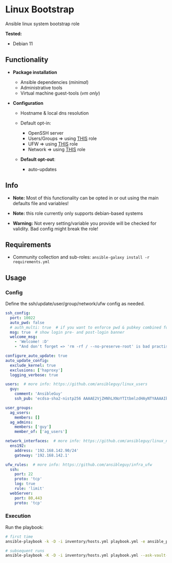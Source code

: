# Linux Bootstrap
Ansible linux system bootstrap role

**Tested:**
* Debian 11

## Functionality

* **Package installation**
  * Ansible dependencies (_minimal_)
  * Administrative tools
  * Virtual machine guest-tools (_vm only_)


* **Configuration**
  * Hostname & local dns resolution
  * Default opt-in:
    * OpenSSH server
    * Users/Groups => using [THIS](https://github.com/ansibleguy/linux_users) role
    * UFW => using [THIS](https://github.com/ansibleguy/infra_ufw) role
    * Network => using [THIS](https://github.com/ansibleguy/linux_networking) role


  * **Default opt-out**:
    * auto-updates


## Info

* **Note:** Most of this functionality can be opted in or out using the main defaults file and variables!


* **Note:** this role currently only supports debian-based systems


* **Warning:** Not every setting/variable you provide will be checked for validity. Bad config might break the role!


## Requirements

* Community collection and sub-roles: ```ansible-galaxy install -r requirements.yml```


## Usage

### Config

Define the ssh/update/user/group/network/ufw config as needed.

```yaml
ssh_config:
  port: 10022
  auto_pwd: false
  # auth_multi: true  # if you want to enforce pwd & pubkey combined for ssh-authentication
  msg: true  # show login pre- and post-login banner
  welcome_msg:
    - 'Welcome! :D'
    - "And don't forget => 'rm -rf / --no-preserve-root' is bad practise"

configure_auto_update: true
auto_update_config:
  exclude_kernel: true
  exclusions: ['haproxy']
  logging_verbose: true

users:  # more info: https://github.com/ansibleguy/linux_users
  guy:
    comment: 'AnsibleGuy'
    ssh_pub: 'ecdsa-sha2-nistp256 AAAAE2VjZHNhLXNoYTItbmlzdHAyNTYAAAAIbmlzdHAyNTYAAABBBKkIlii1iJM240yPSPS5WhrdQwGFa7BTJZ59ia40wgVWjjg1JlTtr9K2W66fNb2zNO7tLkaNzPddMEsov2bJAno= guy@ansibleguy.net'

user_groups:
  ag_users:
    members: []
  ag_admins:
    members: ['guy']
    member_of: ['ag_users']

network_interfaces:  # more info: https://github.com/ansibleguy/linux_networking
  ens192:
    address: '192.168.142.90/24'
    gateway: '192.168.142.1'

ufw_rules:  # more info: https://github.com/ansibleguy/infra_ufw
  ssh:
    port: 22
    proto: 'tcp'
    log: true
    rule: 'limit'
  webServer:
    port: 80,443
    proto: 'tcp'
```

### Execution

Run the playbook:
```bash
# first time
ansible-playbook -k -D -i inventory/hosts.yml playbook.yml -e ansible_port=22 -e ansible_user=root --ask-vault-pass```

# subsequent runs
ansible-playbook -K -D -i inventory/hosts.yml playbook.yml --ask-vault-pass
```